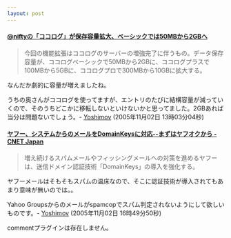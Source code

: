 ```yaml
---
layout: post
---
```

<h4><a href="http://internet.watch.impress.co.jp/cda/news/2005/11/01/9703.html">@niftyの「ココログ」が保存容量拡大、ベーシックでは50MBから2GBへ</a></h4>
<blockquote><p>今回の機能拡張はココログのサーバーの増強完了に伴うもの。データ保存容量が、ココログベーシックで50MBから2GBに、ココログプラスで100MBから5GBに、ココログプロで300MBから10GBに拡大する。</p>
</blockquote>
<p>なんだか劇的に容量が増えましたね。</p>
<p>うちの奥さんがココログを使ってますが、エントリのたびに結構容量が減っていくので、そのうちどこかに移転しないといけないかと思ってました。2GBあれば当分は問題ないでしょう。- <a href="/?page=Yoshimov" class="wikipage">Yoshimov</a> (2005年11月02日 13時03分04秒)</p>
<h4><a href="http://japan.cnet.com/news/sec/story/0,2000050480,20089967,00.htm?ref=rss">ヤフー、システムからのメールをDomainKeysに対応--まずはヤフオクから - CNET Japan</a></h4>
<blockquote><p>増え続けるスパムメールやフィッシングメールへの対策を進めるヤフーは、送信ドメイン認証技術「DomainKeys」の導入を強化する。</p>
</blockquote>
<p>ヤフーメールはそもそもスパムの温床なので、そこに認証技術が導入されてもあまり意味が無いのでは。。</p>
<p>Yahoo Groupsからのメールがspamcopでスパム判定されないようにして欲しいものです。- <a href="/?page=Yoshimov" class="wikipage">Yoshimov</a> (2005年11月02日 16時49分50秒)</p>
<p><span class="error">commentプラグインは存在しません。</span> </p>
